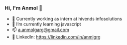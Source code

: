 ### Hi, I'm Anmol 👋


- 🔭 Currently working as intern at hivends infosolutions
- 🌱 I’m currently learning javascript
- 📫 a.anmolgarg@gmail.com
- 💼 LinkedIn: https://linkedin.com/in/anmlgrg
